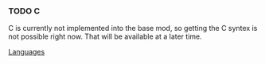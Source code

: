 ### TODO C

C is currently not implemented into the base mod, so getting the C syntex is not possible right now.  That will be available at a later time.

[Languages](../index.md)
